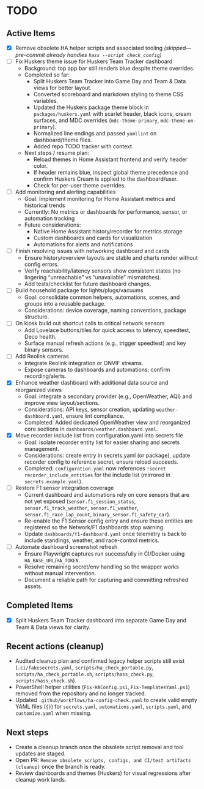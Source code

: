 # TODO

## Active Items
- [x] Remove obsolete HA helper scripts and associated tooling _(skipped—pre-commit already handles `hass --script check_config`)_
- [ ] Fix Huskers theme issue for Huskers Team Tracker dashboard
  - Background: top app bar still renders blue despite theme overrides.
  - Completed so far:
    - Split Huskers Team Tracker into Game Day and Team & Data views for better layout.
    - Converted scoreboard and markdown styling to theme CSS variables.
    - Updated the Huskers package theme block in `packages/huskers.yaml` with scarlet header, black icons, cream surfaces, and MDC overrides (`mdc-theme-primary`, `mdc-theme-on-primary`).
    - Normalized line endings and passed `yamllint` on dashboard/theme files.
    - Added repo TODO tracker with context.
  - Next steps / resume plan:
    - Reload themes in Home Assistant frontend and verify header color.
    - If header remains blue, inspect global theme precedence and confirm Huskers Cream is applied to the dashboard/user.
    - Check for per-user theme overrides.
- [ ] Add monitoring and alerting capabilities
  - Goal: Implement monitoring for Home Assistant metrics and historical trends
  - Currently: No metrics or dashboards for performance, sensor, or automation tracking
  - Future considerations:
    - Native Home Assistant history/recorder for metrics storage
    - Custom dashboards and cards for visualization
    - Automations for alerts and notifications
- [ ] Finish resolving issues with networking dashboard and cards
  - Ensure history/overview layouts are stable and charts render without config errors.
  - Verify reachability/latency sensors show consistent states (no lingering “unreachable” vs “unavailable” mismatches).
  - Add tests/checklist for future dashboard changes.
- [ ] Build household package for lights/plugs/vacuums
  - Goal: consolidate common helpers, automations, scenes, and groups into a reusable package.
  - Considerations: device coverage, naming conventions, package structure.
- [ ] On kiosk build out shortcut calls to critical network sensors
  - Add Lovelace buttons/tiles for quick access to latency, speedtest, Deco health.
  - Surface manual refresh actions (e.g., trigger speedtest) and key binary sensors.
- [ ] Add Reolink cameras
  - Integrate Reolink integration or ONVIF streams.
  - Expose cameras to dashboards and automations; confirm recording/alerts.
- [x] Enhance weather dashboard with additional data source and reorganized views
  - Goal: integrate a secondary provider (e.g., OpenWeather, AQI) and improve view layout/sections.
  - Considerations: API keys, sensor creation, updating `weather-dashboard.yaml`, ensure lint compliance.
  - Completed: Added dedicated OpenWeather view and reorganized core sections in `dashboards/weather.dashboard.yaml`.
- [x] Move recorder include list from configuration.yaml into secrets file
  - Goal: isolate recorder entity list for easier sharing and secrets management.
  - Considerations: create entry in secrets.yaml (or package), update recorder config to reference secret, ensure reload succeeds.
  - Completed: `configuration.yaml` now references `!secret recorder_include_entities` for the include list (mirrored in `secrets.example.yaml`).
- [ ] Restore F1 sensor integration coverage
  - Current dashboard and automations rely on core sensors that are not yet exposed (`sensor.f1_session_status`, `sensor.f1_track_weather`, `sensor.f1_weather`, `sensor.f1_race_lap_count`, `binary_sensor.f1_safety_car`).
  - Re-enable the F1 Sensor config entry and ensure these entities are registered so the Network/F1 dashboards stop warning.
  - Update `dashboards/f1-dashboard.yaml` once telemetry is back to include standings, weather, and race-control metrics.
- [ ] Automate dashboard screenshot refresh
  - Ensure Playwright captures run successfully in CI/Docker using `HA_BASE_URL`/`HA_TOKEN`.
  - Resolve remaining secret/env handling so the wrapper works without manual intervention.
  - Document a reliable path for capturing and committing refreshed assets.

## Completed Items
- [x] Split Huskers Team Tracker dashboard into separate Game Day and Team & Data views for clarity.

## Recent actions (cleanup)
- Audited cleanup plan and confirmed legacy helper scripts still exist (`.ci/fakesecrets.yaml`, `scripts/ha_check_portable.py`, `scripts/ha_check_portable.sh`, `scripts/hass_check.py`, `scripts/hass_check.sh`).
- PowerShell helper utilities (`Fix-HAConfig.ps1`, `Fix-TemplatesYaml.ps1`) removed from the repository and no longer tracked.
- Updated `.github/workflows/ha-config-check.yaml` to create valid empty YAML files (`{}`) for `secrets.yaml`, `automations.yaml`, `scripts.yaml`, and `customize.yaml` when missing.

## Next steps
- Create a cleanup branch once the obsolete script removal and tool updates are staged.
- Open PR: `Remove obsolete scripts, configs, and CI/test artifacts (cleanup)` once the branch is ready.
- Review dashboards and themes (Huskers) for visual regressions after cleanup work lands.

